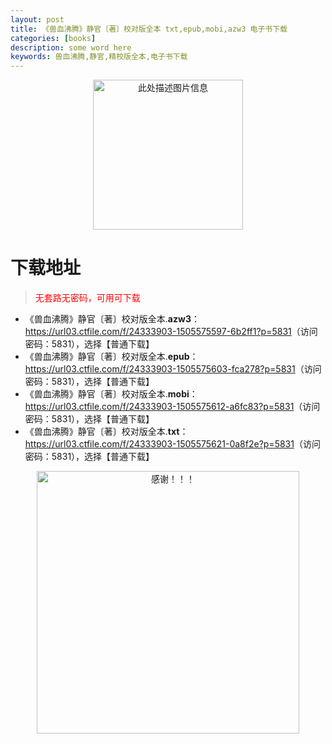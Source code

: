 ```yaml
---
layout: post
title: 《兽血沸腾》静官〔著〕校对版全本 txt,epub,mobi,azw3 电子书下载
categories: [books]
description: some word here
keywords: 兽血沸腾,静官,精校版全本,电子书下载
---
```


<div align="center"><img src="https://qweree.cn/wp-content/uploads/2025/05/shou-xie-fei-teng.jpg" alt="此处描述图片信息" width="240px" height="auto"></div>

# 下载地址

> <p style="color:red" >无套路无密码，可用可下载</p>

- 《兽血沸腾》静官〔著〕校对版全本.**azw3**：<https://url03.ctfile.com/f/24333903-1505575597-6b2ff1?p=5831>（访问密码：5831），选择【普通下载】
- 《兽血沸腾》静官〔著〕校对版全本.**epub**：<https://url03.ctfile.com/f/24333903-1505575603-fca278?p=5831>（访问密码：5831），选择【普通下载】
- 《兽血沸腾》静官〔著〕校对版全本.**mobi**：<https://url03.ctfile.com/f/24333903-1505575612-a6fc83?p=5831>（访问密码：5831），选择【普通下载】
- 《兽血沸腾》静官〔著〕校对版全本.**txt**：<https://url03.ctfile.com/f/24333903-1505575621-0a8f2e?p=5831>（访问密码：5831），选择【普通下载】

<div align="center"><img src="https://pic.imgdb.cn/item/6707df6bd29ded1a8ce37031.gif" alt="感谢！！！" width="420px" height="auto"/></div>
